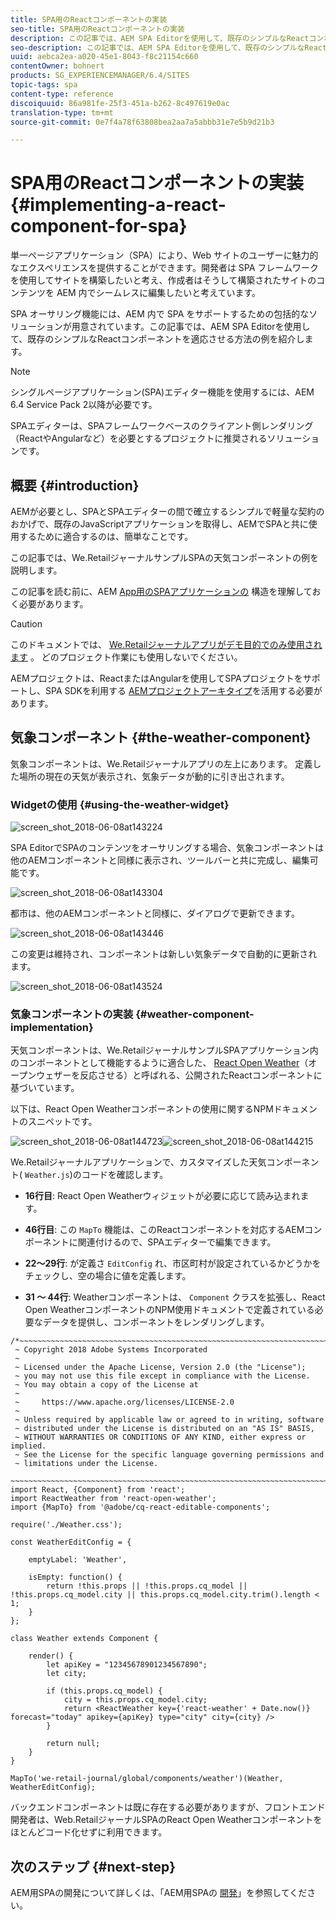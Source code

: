 ```yaml
---
title: SPA用のReactコンポーネントの実装
seo-title: SPA用のReactコンポーネントの実装
description: この記事では、AEM SPA Editorを使用して、既存のシンプルなReactコンポーネントを適応させる方法の例を紹介します。
seo-description: この記事では、AEM SPA Editorを使用して、既存のシンプルなReactコンポーネントを適応させる方法の例を紹介します。
uuid: aebca2ea-a020-45e1-8043-f8c21154c660
contentOwner: bohnert
products: SG_EXPERIENCEMANAGER/6.4/SITES
topic-tags: spa
content-type: reference
discoiquuid: 86a981fe-25f3-451a-b262-8c497619e0ac
translation-type: tm+mt
source-git-commit: 0e7f4a78f63808bea2aa7a5abbb31e7e5b9d21b3

---
```



# SPA用のReactコンポーネントの実装{#implementing-a-react-component-for-spa}

単一ページアプリケーション（SPA）により、Web サイトのユーザーに魅力的なエクスペリエンスを提供することができます。開発者は SPA フレームワークを使用してサイトを構築したいと考え、作成者はそうして構築されたサイトのコンテンツを AEM 内でシームレスに編集したいと考えています。

SPA オーサリング機能には、AEM 内で SPA をサポートするための包括的なソリューションが用意されています。この記事では、AEM SPA Editorを使用して、既存のシンプルなReactコンポーネントを適応させる方法の例を紹介します。

>[!NOTE]
>シングルページアプリケーション(SPA)エディター機能を使用するには、AEM 6.4 Service Pack 2以降が必要です。
>
>SPAエディターは、SPAフレームワークベースのクライアント側レンダリング（ReactやAngularなど）を必要とするプロジェクトに推奨されるソリューションです。

## 概要 {#introduction}

AEMが必要とし、SPAとSPAエディターの間で確立するシンプルで軽量な契約のおかげで、既存のJavaScriptアプリケーションを取得し、AEMでSPAと共に使用するために適合するのは、簡単なことです。

この記事では、We.RetailジャーナルサンプルSPAの天気コンポーネントの例を説明します。

この記事を読む前に、AEM [App用のSPAアプリケーションの](/help/sites-developing/spa-getting-started-react.md) 構造を理解しておく必要があります。

>[!CAUTION]
>このドキュメントでは、 [We.Retailジャーナルアプリがデモ目的でのみ使用されます](https://github.com/Adobe-Marketing-Cloud/aem-sample-we-retail-journal) 。 どのプロジェクト作業にも使用しないでください。
>
>AEMプロジェクトは、ReactまたはAngularを使用してSPAプロジェクトをサポートし、SPA SDKを利用する [AEMプロジェクトアーキタイプ](https://docs.adobe.com/content/help/ja-JP/experience-manager-core-components/using/developing/archetype/overview.html)を活用する必要があります。

## 気象コンポーネント {#the-weather-component}

気象コンポーネントは、We.Retailジャーナルアプリの左上にあります。 定義した場所の現在の天気が表示され、気象データが動的に引き出されます。

### Widgetの使用 {#using-the-weather-widget}

![screen_shot_2018-06-08at143224](assets/screen_shot_2018-06-08at143224.png)

SPA EditorでSPAのコンテンツをオーサリングする場合、気象コンポーネントは他のAEMコンポーネントと同様に表示され、ツールバーと共に完成し、編集可能です。

![screen_shot_2018-06-08at143304](assets/screen_shot_2018-06-08at143304.png)

都市は、他のAEMコンポーネントと同様に、ダイアログで更新できます。

![screen_shot_2018-06-08at143446](assets/screen_shot_2018-06-08at143446.png)

この変更は維持され、コンポーネントは新しい気象データで自動的に更新されます。

![screen_shot_2018-06-08at143524](assets/screen_shot_2018-06-08at143524.png)

### 気象コンポーネントの実装 {#weather-component-implementation}

天気コンポーネントは、We.RetailジャーナルサンプルSPAアプリケーション内のコンポーネントとして機能するように適合した、 [React Open Weather](https://www.npmjs.com/package/react-open-weather)（オープンウェザーを反応させる）と呼ばれる、公開されたReactコンポーネントに基づいています。

以下は、React Open Weatherコンポーネントの使用に関するNPMドキュメントのスニペットです。

![screen_shot_2018-06-08at144723](assets/screen_shot_2018-06-08at144723.png)![screen_shot_2018-06-08at144215](assets/screen_shot_2018-06-08at144215.png)

We.Retailジャーナルアプリケーションで、カスタマイズした天気コンポーネント( `Weather.js`)のコードを確認します。

* **16行目**: React Open Weatherウィジェットが必要に応じて読み込まれます。
* **46行目**: この `MapTo` 機能は、このReactコンポーネントを対応するAEMコンポーネントに関連付けるので、SPAエディターで編集できます。

* **22～29行**: が定義さ `EditConfig` れ、市区町村が設定されているかどうかをチェックし、空の場合に値を定義します。

* **31 ～ 44行**: Weatherコンポーネントは、 `Component` クラスを拡張し、React Open WeatherコンポーネントのNPM使用ドキュメントで定義されている必要なデータを提供し、コンポーネントをレンダリングします。

```
/*~~~~~~~~~~~~~~~~~~~~~~~~~~~~~~~~~~~~~~~~~~~~~~~~~~~~~~~~~~~~~~~~~~~~~~~~~~~~~~
 ~ Copyright 2018 Adobe Systems Incorporated
 ~
 ~ Licensed under the Apache License, Version 2.0 (the "License");
 ~ you may not use this file except in compliance with the License.
 ~ You may obtain a copy of the License at
 ~
 ~     https://www.apache.org/licenses/LICENSE-2.0
 ~
 ~ Unless required by applicable law or agreed to in writing, software
 ~ distributed under the License is distributed on an "AS IS" BASIS,
 ~ WITHOUT WARRANTIES OR CONDITIONS OF ANY KIND, either express or implied.
 ~ See the License for the specific language governing permissions and
 ~ limitations under the License.
 ~~~~~~~~~~~~~~~~~~~~~~~~~~~~~~~~~~~~~~~~~~~~~~~~~~~~~~~~~~~~~~~~~~~~~~~~~~~~~*/
import React, {Component} from 'react';
import ReactWeather from 'react-open-weather';
import {MapTo} from '@adobe/cq-react-editable-components';

require('./Weather.css');

const WeatherEditConfig = {

    emptyLabel: 'Weather',

    isEmpty: function() {
        return !this.props || !this.props.cq_model || !this.props.cq_model.city || this.props.cq_model.city.trim().length < 1;
    }
};

class Weather extends Component {

    render() {
        let apiKey = "12345678901234567890";
        let city;

        if (this.props.cq_model) {
            city = this.props.cq_model.city;
            return <ReactWeather key={'react-weather' + Date.now()} forecast="today" apikey={apiKey} type="city" city={city} />
        }

        return null;
    }
}

MapTo('we-retail-journal/global/components/weather')(Weather, WeatherEditConfig);
```

バックエンドコンポーネントは既に存在する必要がありますが、フロントエンド開発者は、Web.RetailジャーナルSPAのReact Open Weatherコンポーネントをほとんどコード化せずに利用できます。

## 次のステップ {#next-step}

AEM用SPAの開発について詳しくは、「AEM用SPAの [開発](/help/sites-developing/spa-architecture.md)」を参照してください。
